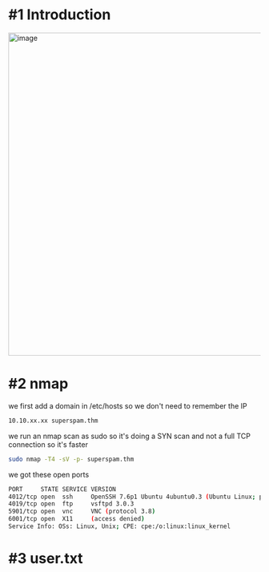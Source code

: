 # #1 Introduction
<img width="645" alt="image" src="https://github.com/Mate0r/tryhackme.com/assets/94843357/32f1a109-5e3a-42bb-959f-a8eaf3ebf39a">

# #2 nmap

we first add a domain in /etc/hosts so we don't need to remember the IP
```bash
10.10.xx.xx superspam.thm
```

we run an nmap scan as sudo so it's doing a SYN scan and not a full TCP connection so it's faster

```bash
sudo nmap -T4 -sV -p- superspam.thm
```

we got these open ports
```bash
PORT     STATE SERVICE VERSION
4012/tcp open  ssh     OpenSSH 7.6p1 Ubuntu 4ubuntu0.3 (Ubuntu Linux; protocol 2.0)
4019/tcp open  ftp     vsftpd 3.0.3
5901/tcp open  vnc     VNC (protocol 3.8)
6001/tcp open  X11     (access denied)
Service Info: OSs: Linux, Unix; CPE: cpe:/o:linux:linux_kernel
```

# #3 user.txt


